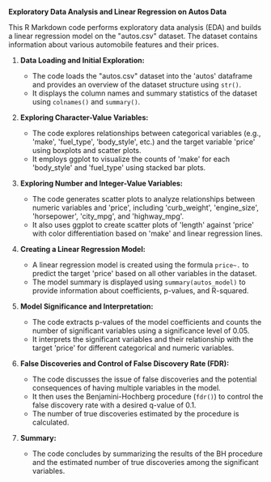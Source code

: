 **Exploratory Data Analysis and Linear Regression on Autos Data**

This R Markdown code performs exploratory data analysis (EDA) and builds a linear regression model on the "autos.csv" dataset. The dataset contains information about various automobile features and their prices.

1. **Data Loading and Initial Exploration:**
   - The code loads the "autos.csv" dataset into the 'autos' dataframe and provides an overview of the dataset structure using `str()`.
   - It displays the column names and summary statistics of the dataset using `colnames()` and `summary()`.

2. **Exploring Character-Value Variables:**
   - The code explores relationships between categorical variables (e.g., 'make', 'fuel_type', 'body_style', etc.) and the target variable 'price' using boxplots and scatter plots.
   - It employs ggplot to visualize the counts of 'make' for each 'body_style' and 'fuel_type' using stacked bar plots.

3. **Exploring Number and Integer-Value Variables:**
   - The code generates scatter plots to analyze relationships between numeric variables and 'price', including 'curb_weight', 'engine_size', 'horsepower', 'city_mpg', and 'highway_mpg'.
   - It also uses ggplot to create scatter plots of 'length' against 'price' with color differentiation based on 'make' and linear regression lines.

4. **Creating a Linear Regression Model:**
   - A linear regression model is created using the formula `price~.` to predict the target 'price' based on all other variables in the dataset.
   - The model summary is displayed using `summary(autos_model)` to provide information about coefficients, p-values, and R-squared.

5. **Model Significance and Interpretation:**
   - The code extracts p-values of the model coefficients and counts the number of significant variables using a significance level of 0.05.
   - It interprets the significant variables and their relationship with the target 'price' for different categorical and numeric variables.

6. **False Discoveries and Control of False Discovery Rate (FDR):**
   - The code discusses the issue of false discoveries and the potential consequences of having multiple variables in the model.
   - It then uses the Benjamini-Hochberg procedure (`fdr()`) to control the false discovery rate with a desired q-value of 0.1.
   - The number of true discoveries estimated by the procedure is calculated.

7. **Summary:**
   - The code concludes by summarizing the results of the BH procedure and the estimated number of true discoveries among the significant variables.
